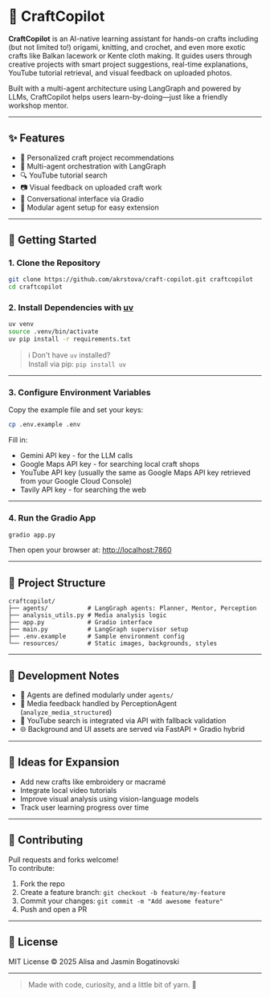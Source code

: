 # 🧶 CraftCopilot

**CraftCopilot** is an AI-native learning assistant for hands-on crafts including (but not limited to!) origami, knitting, and crochet, and even more exotic crafts like Balkan lacework or Kente cloth making.
It guides users through creative projects with smart project suggestions, real-time explanations, YouTube tutorial retrieval, and visual feedback on uploaded photos.

Built with a multi-agent architecture using LangGraph and powered by LLMs, CraftCopilot helps users learn-by-doing—just like a friendly workshop mentor.

---

## ✨ Features

- 🎨 Personalized craft project recommendations  
- 🤖 Multi-agent orchestration with LangGraph  
- 🔍 YouTube tutorial search 
- 📷 Visual feedback on uploaded craft work  
- 💬 Conversational interface via Gradio  
- 🧵 Modular agent setup for easy extension

---

## 🚀 Getting Started

### 1. **Clone the Repository**

```bash
git clone https://github.com/akrstova/craft-copilot.git craftcopilot
cd craftcopilot
```

### 2. **Install Dependencies with [uv](https://github.com/astral-sh/uv)**

```bash
uv venv
source .venv/bin/activate
uv pip install -r requirements.txt
```

> ℹ️ Don't have `uv` installed?  
> Install via pip: `pip install uv`

---

### 3. **Configure Environment Variables**

Copy the example file and set your keys:

```bash
cp .env.example .env
```

Fill in:
- Gemini API key - for the LLM calls
- Google Maps API key - for searching local craft shops
- YouTube API key (usually the same as Google Maps API key retrieved from your Google Cloud Console)
- Tavily API key - for searching the web

---

### 4. **Run the Gradio App**

```bash
gradio app.py
```

Then open your browser at: [http://localhost:7860](http://localhost:7860)

---

## 🧭 Project Structure

```
craftcopilot/
├── agents/           # LangGraph agents: Planner, Mentor, Perception
├── analysis_utils.py # Media analysis logic
├── app.py            # Gradio interface
├── main.py           # LangGraph supervisor setup
├── .env.example      # Sample environment config
└── resources/        # Static images, backgrounds, styles
```

---

## 🧪 Development Notes

- 🧠 Agents are defined modularly under `agents/`
- 🧵 Media feedback handled by PerceptionAgent (`analyze_media_structured`)
- 🔎 YouTube search is integrated via API with fallback validation
- 🌐 Background and UI assets are served via FastAPI + Gradio hybrid

---

## 🧩 Ideas for Expansion

- Add new crafts like embroidery or macramé  
- Integrate local video tutorials  
- Improve visual analysis using vision-language models  
- Track user learning progress over time

---

## 🤝 Contributing

Pull requests and forks welcome!  
To contribute:

1. Fork the repo  
2. Create a feature branch: `git checkout -b feature/my-feature`  
3. Commit your changes: `git commit -m "Add awesome feature"`  
4. Push and open a PR

---

## 📄 License

MIT License © 2025 Alisa and Jasmin Bogatinovski 

---

> Made with code, curiosity, and a little bit of yarn. 🧶
